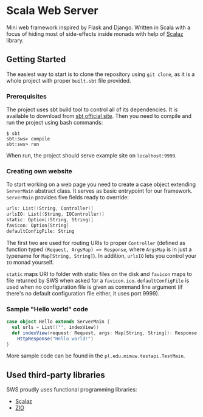 # Scala Web Server

Mini web framework inspired by Flask and Django. Written in Scala with a focus of hiding most of side-effects inside monads with help of [Scalaz](https://scalaz.github.io/) library.

## Getting Started

The easiest way to start is to clone the repository using `git clone`, as it is a whole project with proper  `built.sbt` file provided.

### Prerequisites

The project uses sbt build tool to control all of its dependencies. It is available to download from [sbt official site](https://www.scala-sbt.org).
Then you need to compile and run the project using bash commands:
```
$ sbt
sbt:sws> compile
sbt:sws> run
```
When run, the project should serve example site on `localhost:9999`.

### Creating own website

To start working on a web page you need to create a case object extending `ServerMain` abstract class. It serves as basic entrypoint for our framework.
`ServerMain` provides five fields ready to override:

```scala
urls: List[(String, Controller)]
urlsIO: List[(String, IOController)]
static: Option[(String, String)]
favicon: Option[String]
defaultConfigFile: String
```

The first two are used for routing URIs to proper `Controller` (defined as function typed `(Request, ArgsMap) => Response`, where `ArgsMap` is in just a typename for `Map[String, String]`). In addition, `urlsIO` lets you control your `IO` monad yourself.

`static` maps URI to folder with static files on the disk and `favicon` maps to file returned by SWS when asked for a `favicon.ico`. `defaultConfigFile` is used when no configuration file is given as command line argument (if there's no default configuration file either, it uses port 9999).

### Sample "Hello world" code

```scala
case object Hello extends ServerMain {
  val urls = List(("", indexView))
  def indexView(request: Request, args: Map[String, String]): Response =
    HttpResponse("Hello world!")
}
```

More sample code can be found in the `pl.edu.mimuw.testapi.TestMain`.

## Used third-party libraries

SWS proudly uses functional programming libraries:
- [Scalaz](https://scalaz.github.io/)
- [ZIO](https://zio.dev)
